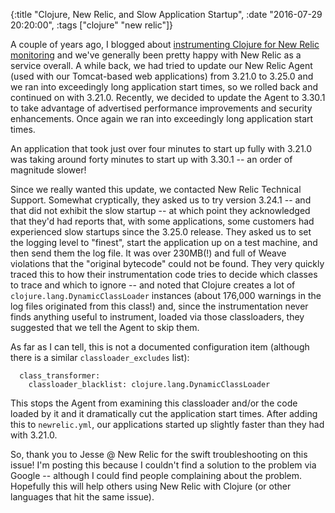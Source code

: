 {:title "Clojure, New Relic, and Slow Application Startup",
 :date "2016-07-29 20:20:00",
 :tags ["clojure" "new relic"]}
 
A couple of years ago, I blogged about [instrumenting Clojure for New Relic monitoring](https://corfield.org/blog/2013/05/01/instrumenting-clojure-for-new-relic-monitoring/) and we've generally been pretty happy with New Relic as a service overall. A while back, we had tried to update our New Relic Agent (used with our Tomcat-based web applications) from 3.21.0 to 3.25.0 and we ran into exceedingly long application start times, so we rolled back and continued on with 3.21.0. Recently, we decided to update the Agent to 3.30.1 to take advantage of advertised performance improvements and security enhancements. Once again we ran into exceedingly long application start times.

An application that took just over four minutes to start up fully with 3.21.0 was taking around forty minutes to start up with 3.30.1 -- an order of magnitude slower!<!-- more -->

Since we really wanted this update, we contacted New Relic Technical Support. Somewhat cryptically, they asked us to try version 3.24.1 -- and that did not exhibit the slow startup -- at which point they acknowledged that they'd had reports that, with some applications, some customers had experienced slow startups since the 3.25.0 release. They asked us to set the logging level to "finest", start the application up on a test machine, and then send them the log file. It was over 230MB(!) and full of Weave violations that the "original bytecode" could not be found. They very quickly traced this to how their instrumentation code tries to decide which classes to trace and which to ignore -- and noted that Clojure creates a lot of `clojure.lang.DynamicClassLoader` instances (about 176,000 warnings in the log files originated from this class!) and, since the instrumentation never finds anything useful to instrument, loaded via those classloaders, they suggested that we tell the Agent to skip them.

As far as I can tell, this is not a documented configuration item (although there is a similar `classloader_excludes` list):
```
  class_transformer:
    classloader_blacklist: clojure.lang.DynamicClassLoader
```
This stops the Agent from examining this classloader and/or the code loaded by it and it dramatically cut the application start times. After adding this to `newrelic.yml`, our applications started up slightly faster than they had with 3.21.0.

So, thank you to Jesse @ New Relic for the swift troubleshooting on this issue! I'm posting this because I couldn't find a solution to the problem via Google -- although I could find people complaining about the problem. Hopefully this will help others using New Relic with Clojure (or other languages that hit the same issue).
